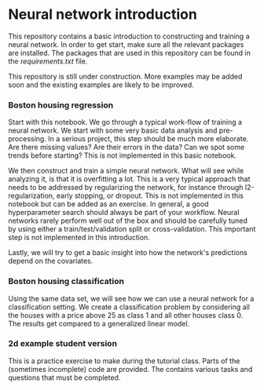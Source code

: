 # Neural network introduction

This repository contains a basic introduction to 
constructing and training a neural network. In order
to get start, make sure all the relevant packages 
are installed. The packages that are used in this
repository can be found in the *requirements.txt* 
file.

This repository is still under construction. 
More examples may be added soon and the
existing examples are likely to be improved.

### Boston housing regression
Start with this notebook. We go through a typical
work-flow of training a neural network. We
start with some very basic data analysis and
pre-processing. 
In a serious project, this step should be much
more elaborate. Are there missing values? Are
their errors in the data? Can we spot some trends 
before starting? This is not implemented in this 
basic notebook.

We then construct and train a simple neural network.
What will see while analyzing it, is that it is 
overfitting a lot. This is a very typical approach
that needs to be addressed by regularizing the 
network, for instance through l2-regularization,
early stopping, or dropout. This is not 
implemented in this notebook but can be added as an
exercise. In general, a good hyperparameter search
should always be part of your workflow. Neural 
networks rarely perform well out of the box and 
should be carefully tuned by using either a
train/test/validation split or cross-validation. 
This important step is not implemented in this
introduction.

Lastly, we will try to get a basic insight into how
the network's predictions depend on the covariates.

### Boston housing classification
Using the same data set, we will see how we can
use a neural network for a classification setting.
We create a classification problem by considering all
the houses with a price above 25 as class 1 and all other houses
class 0. The results get compared to a generalized
linear model.

### 2d example student version
This is a practice exercise to make during the tutorial class.
Parts of the (sometimes incomplete) code are provided. 
The contains various tasks and questions that must be completed.
